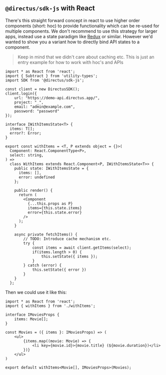 ## `@directus/sdk-js` with React

There's this straight forward concept in react to use higher order components (short: hoc) 
to provide functionality which can be re-used for multiple components. We don't 
recommend to use this strategy for larger apps, instead use a state paradigm like
[Redux](./Redux) or similar. However we'd wanted to show you a variant how to 
directly bind API states to a component.

> Keep in mind that we didn't care about caching etc. This is just an entry example
for how to work with hoc's and APIs

```tsx
import * as React from 'react';
import { Subtract } from 'utility-types';
import SDK from '@directus/sdk-js';

const client = new DirectusSDK();
client.login({
    url: "https://demo-api.directus.app/",
    project: "_",
    email: "admin@example.com",
    password: "password"
});

interface IWithItemsState<T> {
  items: T[];
  error?: Error;
}

export const withItems = <T, P extends object = {}>(
  Component: React.ComponentType<P>,
  select: string,
) =>
  class WithItems extends React.Component<P, IWithItemsState<T>> {
    public state: IWithItemsState = {
      items: [],
      error: undefined
    };

    public render() {
      return (
        <Component
          {...this.props as P}
          items={this.state.items}
          error={this.state.error}
        />
      );
    }

    async private fetchItems() {
        // TODO: Introduce cache mechanism etc.
        try {
            const items = await client.getItems(select);
            if(items.length > 0) {
                this.setState({ items });
            }
        } catch (error) {
            this.setState({ error })
        }
    }
  };
```

Then we could use it like this:

```tsx
import * as React from 'react';
import { withItems } from './withItems';

interface IMoviesProps {
    items: Movie[];
}

const Movies = ({ items }: IMoviesProps) => (
    <ul>
        {items.map((movie: Movie) => {
            <li key={movie.id}>{movie.title} (${movie.duration})</li>
        })}
    </ul>
)

export default withItems<Movie[], IMoviesProps>(Movies);
```
